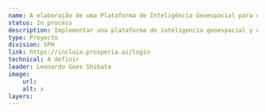 ```yaml
---
name: A elaboração de uma Plataforma de Inteligência Geoespacial para o Estado do Ceará (Brasil)
status: In process
description: Implementar una plataforma de inteligencia geoespacial y un sistema de recomendaciones para visualizar, analizar y explorar indicadores socioeconómicos clave de la población del estado de Ceará, así como sus infraestructuras sociosanitarias y servicios públicos, y el acceso a los mismos.
type: Proyecto
division: SPH
link: https://incluia.prosperia.ai/login 
technical: A definir
leader: Leonardo Goes Shibata
image: 
    url: 
    alt: x
layers:
---
```

    